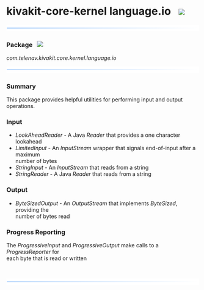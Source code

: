 # kivakit-core-kernel language.io &nbsp; ![](../../../documentation/images/convert-32.png)

![](../documentation/images/horizontal-line.png)

### Package &nbsp; ![](../../../documentation/images/box-32.png)

*com.telenav.kivakit.core.kernel.language.io*

![](../documentation/images/horizontal-line.png)

### Summary

This package provides helpful utilities for performing input and output operations.

### Input

* *LookAheadReader* - A Java *Reader* that provides a one character lookahead
* *LimitedInput* - An *InputStream* wrapper that signals end-of-input after a maximum  
  number of bytes
* *StringInput* - An *InputStream* that reads from a string
* *StringReader* - A Java *Reader* that reads from a string

### Output

* *ByteSizedOutput* - An *OutputStream* that implements *ByteSized*, providing the  
  number of bytes read

### Progress Reporting

The *ProgressiveInput* and *ProgressiveOutput* make calls to a *ProgressReporter* for  
each byte that is read or written

<br/>

![](../documentation/images/horizontal-line.png)
